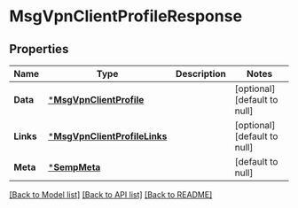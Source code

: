 # MsgVpnClientProfileResponse

## Properties
Name | Type | Description | Notes
------------ | ------------- | ------------- | -------------
**Data** | [***MsgVpnClientProfile**](MsgVpnClientProfile.md) |  | [optional] [default to null]
**Links** | [***MsgVpnClientProfileLinks**](MsgVpnClientProfileLinks.md) |  | [optional] [default to null]
**Meta** | [***SempMeta**](SempMeta.md) |  | [default to null]

[[Back to Model list]](../README.md#documentation-for-models) [[Back to API list]](../README.md#documentation-for-api-endpoints) [[Back to README]](../README.md)

